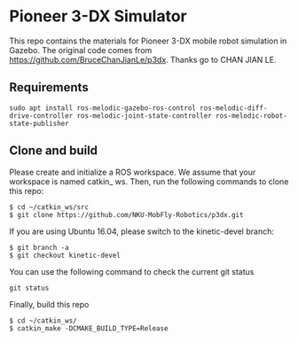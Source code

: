 # Pioneer 3-DX Simulator
This repo contains the materials for Pioneer 3-DX mobile robot simulation in Gazebo. The original code comes from https://github.com/BruceChanJianLe/p3dx. Thanks go to CHAN JIAN LE.

## Requirements
```
sudo apt install ros-melodic-gazebo-ros-control ros-melodic-diff-drive-controller ros-melodic-joint-state-controller ros-melodic-robot-state-publisher
```

## Clone and build

Please create and initialize a ROS workspace. We assume that your workspace is named catkin_ ws. Then, run the following commands to clone this repo:
```
$ cd ~/catkin_ws/src
$ git clone https://github.com/NKU-MobFly-Robotics/p3dx.git
```
If you are using Ubuntu 16.04, please switch to the kinetic-devel branch:
```
$ git branch -a
$ git checkout kinetic-devel
```
You can use the following command to check the current git status
```
git status
```
Finally, build this repo
```
$ cd ~/catkin_ws/
$ catkin_make -DCMAKE_BUILD_TYPE=Release
